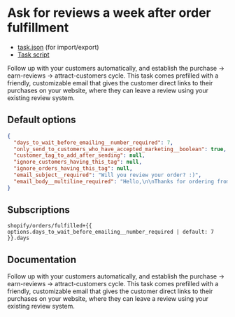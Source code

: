 # Ask for reviews a week after order fulfillment

* [task.json](../../tasks/ask-for-reviews-a-week-after-order-fulfillment.json) (for import/export)
* [Task script](./script.liquid)

Follow up with your customers automatically, and establish the purchase -> earn-reviews -> attract-customers cycle. This task comes prefilled with a friendly, customizable email that gives the customer direct links to their purchases on your website, where they can leave a review using your existing review system.

## Default options

```json
{
  "days_to_wait_before_emailing__number_required": 7,
  "only_send_to_customers_who_have_accepted_marketing__boolean": true,
  "customer_tag_to_add_after_sending": null,
  "ignore_customers_having_this_tag": null,
  "ignore_orders_having_this_tag": null,
  "email_subject__required": "Will you review your order? :)",
  "email_body__multiline_required": "Hello,\n\nThanks for ordering from {{ shop.name }}!\n\nYour item{% if order.line_items.size > 1 %}s{% endif %} arrived a week ago, and we have a quick question: <b>will you review your purchase?</b>\n\nHere {% if order.line_items.size > 1 %}are direct links{% else %}is a direct link{% endif %}, to make this easy for you:\n<ul>{% for line_item in order.line_items %}{% if line_item.product_exists or event.preview %}<li><a href=\"https://{{ shop.domain }}/products/{{ line_item.product.handle }}\">{{ line_item.name }}</a></li>{% endif %}{% endfor %}</ul>\nThanks so much!\n\nSincerely,\nThe team at {{ shop.name }}"
}
```

## Subscriptions

```liquid
shopify/orders/fulfilled+{{ options.days_to_wait_before_emailing__number_required | default: 7 }}.days
```

## Documentation

Follow up with your customers automatically, and establish the purchase -> earn-reviews -> attract-customers cycle. This task comes prefilled with a friendly, customizable email that gives the customer direct links to their purchases on your website, where they can leave a review using your existing review system.
